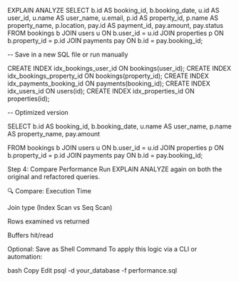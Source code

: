 EXPLAIN ANALYZE
SELECT 
    b.id AS booking_id,
    b.booking_date,
    u.id AS user_id,
    u.name AS user_name,
    u.email,
    p.id AS property_id,
    p.name AS property_name,
    p.location,
    pay.id AS payment_id,
    pay.amount,
    pay.status
FROM 
    bookings b
JOIN 
    users u ON b.user_id = u.id
JOIN 
    properties p ON b.property_id = p.id
JOIN 
    payments pay ON b.id = pay.booking_id;


-- Save in a new SQL file or run manually

CREATE INDEX idx_bookings_user_id ON bookings(user_id);
CREATE INDEX idx_bookings_property_id ON bookings(property_id);
CREATE INDEX idx_payments_booking_id ON payments(booking_id);
CREATE INDEX idx_users_id ON users(id);
CREATE INDEX idx_properties_id ON properties(id);

-- Optimized version

SELECT 
    b.id AS booking_id,
    b.booking_date,
    u.name AS user_name,
    p.name AS property_name,
    pay.amount

FROM 
    bookings b
JOIN 
    users u ON b.user_id = u.id
JOIN 
    properties p ON b.property_id = p.id
JOIN 
    payments pay ON b.id = pay.booking_id;


Step 4: Compare Performance
Run EXPLAIN ANALYZE again on both the original and refactored queries.

🔍 Compare:
Execution Time

Join type (Index Scan vs Seq Scan)

Rows examined vs returned

Buffers hit/read

Optional: Save as Shell Command
To apply this logic via a CLI or automation:

bash
Copy
Edit
psql -d your_database -f performance.sql